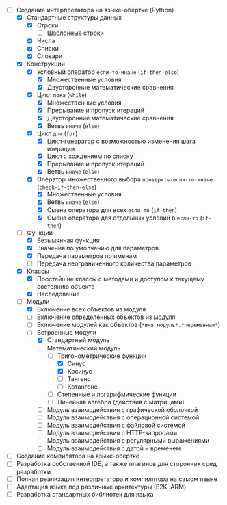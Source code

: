 - [ ] Создание интерпретатора на языке-обёртке (Python)
    - [x] Стандартные структуры данных
        - [x] Строки
            - [ ] Шаблонные строки
        - [x] Числа
        - [x] Списки
        - [x] Словари
    - [x] Конструкции
        - [x] Условный оператор `если-то-иначе` (`if-then-else`)
            - [x] Множественные условия
            - [x] Двусторонние математические сравнения
        - [x] Цикл `пока` (`while`)
            - [x] Множественные условия
            - [x] Прерывание и пропуск итераций
            - [x] Двусторонние математические сравнения
            - [x] Ветвь `иначе` (`else`)
        - [x] Цикл `для` (`for`)
            - [x] Цикл-генератор с возможностью изменения шага итерации
            - [x] Цикл с хождением по списку
            - [x] Прерывание и пропуск итераций
            - [x] Ветвь `иначе` (`else`)
        - [x] Оператор множественного выбора `проверить-если-то-иначе` (`check-if-then-else`)
            - [x] Множественные условия
            - [x] Ветвь `иначе` (`else`)
            - [x] Смена оператора для всех `если-то` (`if-then`)
            - [x] Смена оператора для отдельных условий в `если-то` (`if-then`)
    - [ ] Функции
        - [x] Безымянная функция
        - [x] Значения по умолчанию для параметров
        - [x] Передача параметров по именам
        - [ ] Передача неограниченного количества параметров
    - [x] Классы
        - [x] Простейшие классы с методами и доступом к текущему состоянию объекта
        - [x] Наследование
    - [ ] Модули
        - [x] Включение всех объектов из модуля
        - [ ] Включение определённых объектов из модуля
        - [ ] Включение модулей как объектов (`*имя модуль*.*переменная*`)
        - [ ] Встроенные модули
            - [x] Стандартный модуль
            - [ ] Математический модуль
                - [ ] Тригонометрические функции
                    - [x] Синус
                    - [x] Косинус
                    - [ ] Тангенс
                    - [ ] Котангенс
                - [ ] Степенные и логарифмические функции
                - [ ] Линейная алгебра (действия с матрицами)
            - [ ] Модуль взаимодействия с графической оболочкой
            - [ ] Модуль взаимодействия с операционной системой
            - [ ] Модуль взаимодействия с файловой системой
            - [ ] Модуль взаимодействия с HTTP-запросами
            - [ ] Модуль взаимодействия с регулярными выражениями
            - [ ] Модуль взаимодействия с датой и временем
- [ ] Создание компилятора на языке-обёртке
- [ ] Разработка собственной IDE, а также плагинов для сторонних сред разработки
- [ ] Полная реализация интерпретатора и компилятора на самом языке
- [ ] Адаптация языка под различные архитектуры (E2K, ARM)
- [ ] Разработка стандартных библиотек для языка
